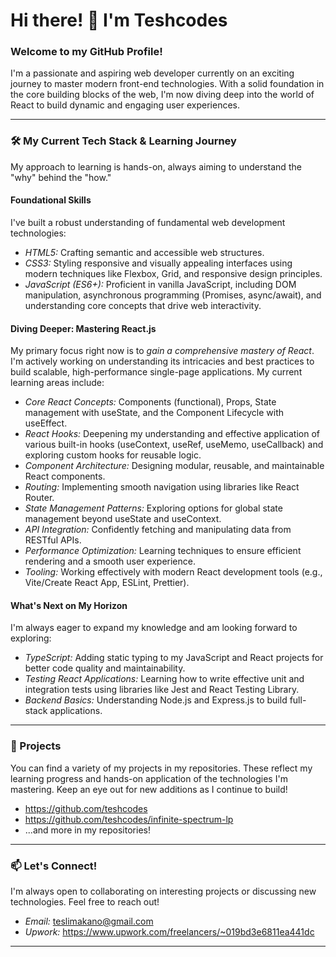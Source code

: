  # Hi there! 👋 I'm Teshcodes

### Welcome to my GitHub Profile!

I'm a passionate and aspiring web developer currently on an exciting journey to master modern front-end technologies. With a solid foundation in the core building blocks of the web, I'm now diving deep into the world of React to build dynamic and engaging user experiences.

---

### 🛠 My Current Tech Stack & Learning Journey

My approach to learning is hands-on, always aiming to understand the "why" behind the "how."

#### Foundational Skills

I've built a robust understanding of fundamental web development technologies:

* *HTML5:* Crafting semantic and accessible web structures.
* *CSS3:* Styling responsive and visually appealing interfaces using modern techniques like Flexbox, Grid, and responsive design principles.
* *JavaScript (ES6+):* Proficient in vanilla JavaScript, including DOM manipulation, asynchronous programming (Promises, async/await), and understanding core concepts that drive web interactivity.

#### Diving Deeper: Mastering React.js

My primary focus right now is to *gain a comprehensive mastery of React*. I'm actively working on understanding its intricacies and best practices to build scalable, high-performance single-page applications. My current learning areas include:

* *Core React Concepts:* Components (functional), Props, State management with useState, and the Component Lifecycle with useEffect.
* *React Hooks:* Deepening my understanding and effective application of various built-in hooks (useContext, useRef, useMemo, useCallback) and exploring custom hooks for reusable logic.
* *Component Architecture:* Designing modular, reusable, and maintainable React components.
* *Routing:* Implementing smooth navigation using libraries like React Router.
* *State Management Patterns:* Exploring options for global state management beyond useState and useContext.
* *API Integration:* Confidently fetching and manipulating data from RESTful APIs.
* *Performance Optimization:* Learning techniques to ensure efficient rendering and a smooth user experience.
* *Tooling:* Working effectively with modern React development tools (e.g., Vite/Create React App, ESLint, Prettier).

#### What's Next on My Horizon

I'm always eager to expand my knowledge and am looking forward to exploring:

* *TypeScript:* Adding static typing to my JavaScript and React projects for better code quality and maintainability.
* *Testing React Applications:* Learning how to write effective unit and integration tests using libraries like Jest and React Testing Library.
* *Backend Basics:* Understanding Node.js and Express.js to build full-stack applications.

---

### 🚀 Projects

You can find a variety of my projects in my repositories. These reflect my learning progress and hands-on application of the technologies I'm mastering. Keep an eye out for new additions as I continue to build!

* https://github.com/teshcodes
* https://github.com/teshcodes/infinite-spectrum-lp
* ...and more in my repositories!

---

### 📫 Let's Connect!

I'm always open to collaborating on interesting projects or discussing new technologies. Feel free to reach out!

* *Email:* teslimakano@gmail.com
* *Upwork:* https://www.upwork.com/freelancers/~019bd3e6811ea441dc

---

<!---
teshcodes/teshcodes is a ✨ special ✨ repository because its `README.md` (this file) appears on your GitHub profile.
You can click the Preview link to take a look at your changes.
--->
